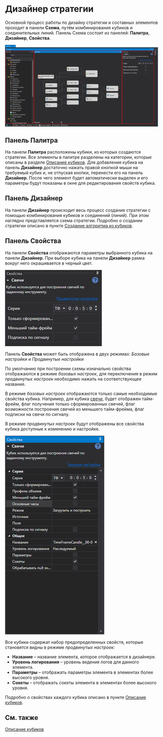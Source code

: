 # Дизайнер стратегии

Основной процесс работы по дизайну стратегии и составных элементов проходит в панели **Схема**, путём комбинирования кубиков и соединительных линий. Панель Схема состоит из панелей: **Палитра**, **Дизайнер**, **Свойства**. 

![Designer Designer schemes strategies and component elements 00](../../../../images/designer_designer_schemes_strategies_and_component_elements_00.png)

## Панель Палитра

На панели **Палитра** расположены кубики, из которых создаются стратегии. Все элементы в палитре разделены на категории, которые описаны в разделе [Описание кубиков](elements.md). Для добавления кубика на панель **Дизайнер** достаточно нажать правой кнопкой мыши на требуемый кубик и, не отпуская кнопки, перенести его на панель **Дизайнер**. После чего элемент будет автоматически выделен и его параметры будут показаны в окне для редактирования свойств кубика. 

## Панель Дизайнер

На панели **Дизайнер** происходит весь процесс создания стратегии с помощью комбинирования кубиков и соединений (линий). При этом наглядно представляется схема стратегии. Подробно о создании стратегии описано в пункте [Создание алгоритма из кубиков](first_strategy.md). 

## Панель Свойства

На панели **Свойства** отображаются параметры выбранного кубика на панели **Дизайнер**. При выборе кубика на панели **Дизайнер** рамка вокруг него окрашивается в черный цвет. 

![Designer The Properties Panel 00](../../../../images/designer_properties_panel_00.png)

Панель **Свойства** может быть отображена в двух режимах: *Базовые настройки* и *Продвинутые настройки*

По умолчанию при построении схемы изначально свойства отображаются в режиме *базовых настроек*, для переключения в режим *продвинутых настроек* необходимо нажать на соответствующее название.

В режиме *базовых настроек* отображаются только самые необходимые свойства кубика. Например, для кубика [свечи](elements/data_sources/candles.md), будет отображен тайм-фрейм, флаг получения только сформированных свечей, флаг возможности построения свечей из меньшего тайм-фрейма, флаг подписки на свечи по сигналу.

В режиме *продвинутых настроек* будут отображены все свойства кубика доступные к изменению и настройке.

![Designer The Properties Panel 00](../../../../images/designer_properties_panel_01.png)

Все кубики содержат набор предопределенных свойств, которые становятся видны в режиме *продвинутых настроек*:

- **Название** – название элемента, которое отображается в дизайнере.
- **Уровень логирования** – уровень ведения логов для данного элемента.
- **Параметры** – отображать параметры элемента в элементах более высокого уровня.
- **Сокеты** – отображать сокеты элемента в элементах более высокого уровня.

Подробно о свойствах каждого кубика описано в пункте [Описание кубиков](elements.md).
## См. также

[Описание кубиков](elements.md)
